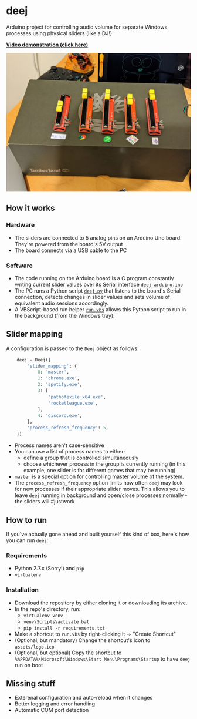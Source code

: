 # deej

Arduino project for controlling audio volume for separate Windows processes using physical sliders (like a DJ!)

[**Video demonstration (click here)**](https://youtu.be/VoByJ4USMr8)

![Physical build](assets/build.jpg)

## How it works

### Hardware

- The sliders are connected to 5 analog pins on an Arduino Uno board. They're powered from the board's 5V output
- The board connects via a USB cable to the PC

### Software

- The code running on the Arduino board is a C program constantly writing current slider values over its Serial interface [`deej-arduino.ino`](./deej-arduino.ino)
- The PC runs a Python script [`deej.py`](./deej.py) that listens to the board's Serial connection, detects changes in slider values and sets volume of equivalent audio sessions accordingly.
- A VBScript-based run helper [`run.vbs`](./run.vbs) allows this Python script to run in the background (from the Windows tray).

## Slider mapping

A configuration is passed to the `Deej` object as follows:

```python
    deej = Deej({
        'slider_mapping': {
            0: 'master',
            1: 'chrome.exe',
            2: 'spotify.exe',
            3: [
                'pathofexile_x64.exe',
                'rocketleague.exe',
            ],
            4: 'discord.exe',
        },
        'process_refresh_frequency': 5,
    })
```

- Process names aren't case-sensitive
- You can use a list of process names to either:
    - define a group that is controlled simultaneously
    - choose whichever process in the group is currently running (in this example, one slider is for different games that may be running)
- `master` is a special option for controlling master volume of the system.
- The `process_refresh_frequency` option limits how often `deej` may look for new processes if their appropriate slider moves. This allows you to leave `deej` running in background and open/close processes normally - the sliders will #justwork

## How to run

If you've actually gone ahead and built yourself this kind of box, here's how you can run `deej`:

### Requirements

- Python 2.7.x (Sorry!) and `pip`
- `virtualenv`

### Installation

- Download the repository by either cloning it or downloading its archive.
- In the repo's directory, run:
    - `virtualenv venv`
    - `venv\Scripts\activate.bat`
    - `pip install -r requirements.txt`
- Make a shortcut to `run.vbs` by right-clicking it -> "Create Shortcut"
- (Optional, but mandatory) Change the shortcut's icon to `assets/logo.ico`
- (Optional, but optional) Copy the shortcut to `%APPDATA%\Microsoft\Windows\Start Menu\Programs\Startup` to have `deej` run on boot

## Missing stuff

- Exterenal configuration and auto-reload when it changes
- Better logging and error handling
- Automatic COM port detection
